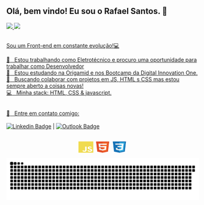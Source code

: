 ## Olá, bem vindo! Eu sou o Rafael Santos. 👋

<div> 
 
  <a href="https://github.com/rafaelsantos499">
  <img height="160em" src="https://github-readme-stats.vercel.app/api?username=RafaelSantos&show_icons=true&theme=tokyonight"/>
 <img height="160em" src="https://github-readme-stats.vercel.app/api/top-langs/?username=RafaelSantos&layout=compact&langs_count=16&theme=tokyonight"/>
</div>
 
 <br/> Sou um Front-end em constante evolução!:computer:

 :mag_right: &nbsp; Estou trabalhando como Eletrotécnico e procuro uma oportunidade para trabalhar como Desenvolvedor 
 <br/> :rocket: &nbsp; Estou  estudando na Origamid e nos Bootcamp da Digital Innovation One. 
 <br/> :purple_heart: &nbsp; Buscando colaborar com projetos em JS, HTML s CSS mas estou sempre aberto a coisas novas!
 <br/> :computer: &nbsp; Minha stack: HTML, CSS  & javascript.
 
  <br/> :email: &nbsp; Entre em contato comigo:  <br/>  <br/> [![Linkedin Badge](https://img.shields.io/badge/-RafaelSantos-blue?style=flat-square&logo=Linkedin&logoColor=white&link=https://www.linkedin.com/in/rafael-santos-21a504217)](https://www.linkedin.com/in/rafael-santos-21a504217) 
| [![Outlook Badge](https://img.shields.io/badge/Gmail-RafaelSantos-blue)](mailto:Rafaelsantos499@gmail.com)

<div align="center" style="display: inline_block"><br>
  <img align="center" alt="Lucas-Js" height="30" width="40" src="https://raw.githubusercontent.com/devicons/devicon/master/icons/javascript/javascript-plain.svg">
  <img align="center" alt="Lucas-HTML" height="30" width="40" src="https://raw.githubusercontent.com/devicons/devicon/master/icons/html5/html5-original.svg">
  <img align="center" alt="Lucas-CSS" height="30" width="40" src="https://raw.githubusercontent.com/devicons/devicon/master/icons/css3/css3-original.svg">
</div>

![Snake animation](https://github.com/rafaelsantos499/Rafael-Santos/blob/output/github-contribution-grid-snake.svg)







